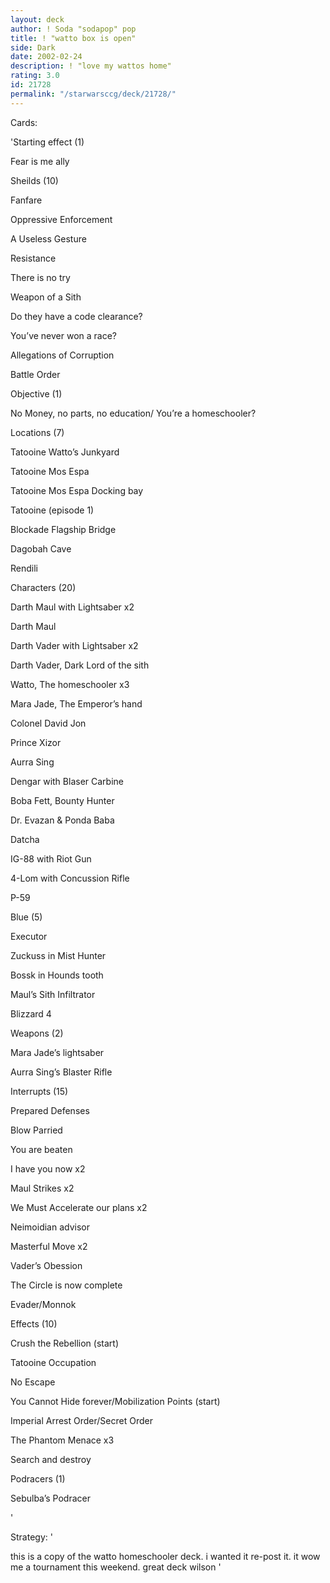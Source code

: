 ```yaml
---
layout: deck
author: ! Soda "sodapop" pop
title: ! "watto box is open"
side: Dark
date: 2002-02-24
description: ! "love my wattos home"
rating: 3.0
id: 21728
permalink: "/starwarsccg/deck/21728/"
---
```

Cards: 

'Starting effect (1) 

Fear is me ally 


Sheilds (10) 

Fanfare 

Oppressive Enforcement 

A Useless Gesture 

Resistance 

There is no try 

Weapon of a Sith 

Do they have a code clearance? 

You&#8217;ve never won a race? 

Allegations of Corruption 

Battle Order 


Objective (1) 

No Money, no parts, no education/ You&#8217;re a homeschooler? 


Locations (7) 

Tatooine Watto&#8217;s Junkyard 

Tatooine Mos Espa 

Tatooine Mos Espa Docking bay 

Tatooine (episode 1) 

Blockade Flagship Bridge 

Dagobah Cave 

Rendili 


Characters (20) 

Darth Maul with Lightsaber x2 

Darth Maul 

Darth Vader with Lightsaber x2 

Darth Vader, Dark Lord of the sith 

Watto, The homeschooler x3 

Mara Jade, The Emperor&#8217;s hand 

Colonel David Jon 

Prince Xizor 

Aurra Sing 

Dengar with Blaser Carbine 

Boba Fett, Bounty Hunter 

Dr. Evazan & Ponda Baba 

Datcha 

IG-88 with Riot Gun 

4-Lom with Concussion Rifle 

P-59 


Blue (5) 

Executor 

Zuckuss in Mist Hunter 

Bossk in Hounds tooth 

Maul&#8217;s Sith Infiltrator 

Blizzard 4 


Weapons (2) 

Mara Jade&#8217;s lightsaber 

Aurra Sing&#8217;s Blaster Rifle 


Interrupts (15) 

Prepared Defenses 

Blow Parried 

You are beaten 

I have you now x2 

Maul Strikes x2 

We Must Accelerate our plans x2 

Neimoidian advisor 

Masterful Move x2 

Vader&#8217;s Obession 

The Circle is now complete 

Evader/Monnok 


Effects (10) 

Crush the Rebellion (start) 

Tatooine Occupation 

No Escape 

You Cannot Hide forever/Mobilization Points (start) 

Imperial Arrest Order/Secret Order 

The Phantom Menace x3 

Search and destroy 


Podracers (1) 

Sebulba&#8217;s Podracer 

'

Strategy: '

this is a copy of the watto homeschooler deck. i wanted it re-post it. it wow me a tournament this weekend. great deck wilson  '
